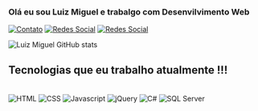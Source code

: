 ### Olá eu sou Luiz Miguel e trabalgo com Desenvilvimento Web 

[![Contato](https://img.shields.io/badge/Gmail-D14836?style=for-the-badge&logo=gmail&logoColor=white)](https://mluiz8650@gmail.com)
[![Redes Social](https://img.shields.io/badge/Instagram-E4405F?style=for-the-badge&logo=instagram&logoColor=white)](https://instagram.com/l_miguel10)
[![Redes Social](https://img.shields.io/badge/LinkedIn-0077B5?style=for-the-badge&logo=linkedin&logoColor=white)](https://www.linkedin.com/in/luiz-miguel-aguiar-88635223b/)


![Luiz Miguel GitHub stats](https://github-readme-stats.vercel.app/api?username=dev-luizmiguel&show_icons=true&theme=dracula)

## Tecnologias que eu trabalho atualmente !!!

<div style="display: inline_block"><br>
<img align="center" src ="https://img.shields.io/badge/HTML5-E34F26?style=for-the-badge&logo=html5&logoColor=white" alt="HTML">
<img align="center" src ="https://img.shields.io/badge/CSS3-1572B6?style=for-the-badge&logo=css3&logoColor=white" alt="CSS">
<img align="center" src ="https://img.shields.io/badge/JavaScript-323330?style=for-the-badge&logo=javascript&logoColor=F7DF1E" alt="Javascript">
 <img align="center" src="https://img.shields.io/badge/jQuery-0769AD?style=for-the-badge&logo=jquery&logoColor=white" alt="jQuery">
<img align="center" src ="https://img.shields.io/badge/C%23-239120?style=for-the-badge&logo=c-sharp&logoColor=" alt="C#">
<img align="center" src="https://img.shields.io/badge/SQL%20Server-CC2927?style=for-the-badge&logo=microsoft-sql-server&logoColor=white" alt="SQL Server">


</div>

